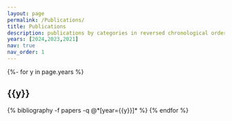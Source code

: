 ```yaml
---
layout: page
permalink: /Publications/
title: Publications
description: publications by categories in reversed chronological order. generated by jekyll-scholar.
years: [2024,2023,2021]
nav: true
nav_order: 1
---
```

<!-- _pages/publications.md -->
<div class="publications">

{%- for y in page.years %}
  <h2 class="year">{{y}}</h2>
  {% bibliography -f papers -q @*[year={{y}}]* %}
{% endfor %}

</div>
